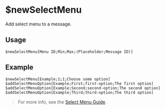 # $newSelectMenu
Add select menu to a message.

## Usage
```
$newSelectMenu[Menu ID;Min;Max;(Placeholder;Message ID)]
```

## Example
```
$newSelectMenu[Example;1;1;Choose some option]
$addSelectMenuOption[Example;First;first-option;The first option]
$addSelectMenuOption[Example;Second;second-option;The second option]
$addSelectMenuOption[Example;Third;third-option;The third option]
```

> For more info, see the [Select Menu Guide](../guides/selectmenu.md).